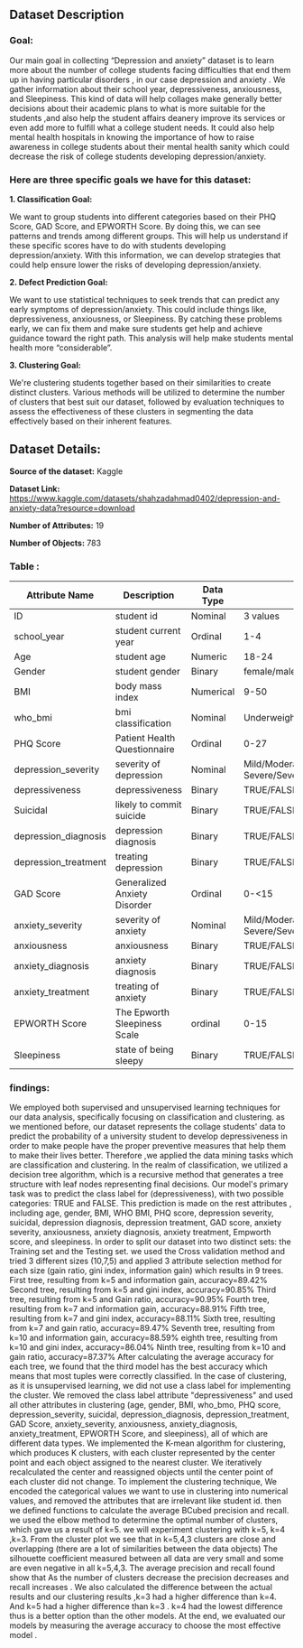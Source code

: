 ## Dataset Description

### Goal:

Our main goal in collecting “Depression and anxiety” dataset is to learn more about the number of college students facing difficulties that end them up in having particular disorders , in our case depression and anxiety . We gather information about their school year, depressiveness, anxiousness, and Sleepiness. This kind of data will help collages make generally better decisions about their academic plans to what is more suitable for the students ,and also  help the student affairs deanery improve its services or even add more to fulfill what a college student needs. It could also help mental health hospitals in knowing the importance of how to raise awareness in college students about their mental health sanity which could decrease the risk of college students developing depression/anxiety.


### Here are three specific goals we have for this dataset:

**1. Classification Goal:**

We want to group students into different categories based on their PHQ Score, GAD Score, and EPWORTH Score. By doing this, we can see patterns and trends among different groups. This will help us understand if these specific scores have to do with students developing depression/anxiety. With this information, we can develop strategies that could help ensure lower the risks of developing depression/anxiety.


**2. Defect Prediction Goal:**

We want to use statistical techniques to seek trends that can predict any early symptoms of depression/anxiety. This could include things like, depressiveness, anxiousness, or Sleepiness.  By catching these problems early, we can fix them and make sure students get help and achieve guidance toward the right path. This analysis will help  make students mental health more “considerable”.

**3. Clustering Goal:**

We're clustering students together based on their similarities to create distinct clusters. Various methods will be utilized to determine the number of clusters that best suit our dataset, followed by evaluation techniques to assess the effectiveness of these clusters in segmenting the data effectively based on their inherent features.


## Dataset Details:

**Source of the dataset:** Kaggle

**Dataset Link:** https://www.kaggle.com/datasets/shahzadahmad0402/depression-and-anxiety-data?resource=download

**Number of Attributes:** 19

**Number of Objects:** 783

### Table :

| **Attribute Name**  | **Description**             | **Data Type**       | **Possible Values**                               |
|---------------------|-----------------------------|---------------------|----------------------------------------------------|
|ID                   |student id                   |Nominal              |3 values                                            |
|school_year          |student current year         |Ordinal              |1-4                                                 |
|Age                  |student age                  |Numeric              |18-24                                               |
|Gender               |student gender               |Binary               |female/male                                         |
|BMI                  |body mass index              |Numerical            |9-50                                                |
|who_bmi              |bmi classification           |Nominal              |Underweight/Normal/Overweight/Obese                 |
|PHQ Score            |Patient Health Questionnaire |Ordinal              |0-27                                                |
|depression_severity  |severity of depression       |Nominal              |Mild/Moderate/Moderately Severe/Severe/None-Minimal |
|depressiveness       |depressiveness               |Binary               |TRUE/FALSE                                          |
|Suicidal             |likely to commit suicide     |Binary               |TRUE/FALSE                                          |  
|depression_diagnosis |depression diagnosis         |Binary               |TRUE/FALSE                                          |
|depression_treatment |treating depression          |Binary               |TRUE/FALSE                                          |
|GAD Score            |Generalized Anxiety Disorder |Ordinal              |0-<15                                               |
|anxiety_severity     |severity of anxiety          |Nominal              |Mild/Moderate/Moderately Severe/Severe/None-Minimal |
|anxiousness          |anxiousness                  |Binary               |TRUE/FALSE                                          |
|anxiety_diagnosis    |anxiety diagnosis            |Binary               |TRUE/FALSE                                          |
|anxiety_treatment    |treating of anxiety          |Binary               |TRUE/FALSE                                          |
|EPWORTH Score        |The Epworth Sleepiness Scale |ordinal              |0-15                                                |
|Sleepiness           |state of being sleepy        |Binary               |TRUE/FALSE                                          |


### findings: 

We employed both supervised and unsupervised learning techniques for our data analysis, specifically focusing on classification and clustering. as we mentioned before, our dataset represents the collage students' data to predict the probability of a university student to develop depressiveness in order to make people have the proper preventive measures that help them to make their lives better. Therefore ,we applied the data mining tasks which are classification and clustering. In the realm of classification, we utilized a decision tree algorithm, which is a recursive method that generates a tree structure with leaf nodes representing final decisions. Our model's primary task was to predict the class label for (depressiveness), with two possible categories: TRUE and FALSE. This prediction is made on the rest attributes , including age, gender, BMI, WHO BMI, PHQ score, depression severity, suicidal, depression diagnosis, depression treatment, GAD score, anxiety severity, anxiousness, anxiety diagnosis, anxiety treatment, Empworth score, and sleepiness. In order to split our dataset into two distinct sets: the Training set and the Testing set. we used the Cross validation method and tried 3 different sizes (10,7,5) and applied 3 attribute selection method for each size (gain ratio, gini index, information gain) which results in 9 trees. First tree, resulting from k=5 and information gain, accuracy=89.42% Second tree, resulting from k=5 and gini index, accuracy=90.85% Third tree, resulting from k=5 and Gain ratio, accuracy=90.95% Fourth tree, resulting from k=7 and information gain, accuracy=88.91% Fifth tree, resulting from k=7 and gini index, accuracy=88.11% Sixth tree, resulting from k=7 and gain ratio, accuracy=89.47% Seventh tree, resulting from k=10 and information gain, accuracy=88.59% eighth tree, resulting from k=10 and gini index, accuracy=86.04% Ninth tree, resulting from k=10 and gain ratio, accuracy=87.37% After calculating the average accuracy for each tree, we found that the third model has the best accuracy which means that most tuples were correctly classified. In the case of clustering, as it is unsupervised learning, we did not use a class label for implementing the cluster. We removed the class label attribute "depressiveness" and used all other attributes in clustering (age, gender, BMI, who_bmo, PHQ score, depression_severity, suicidal, depression_diagnosis, depression_treatment, GAD Score, anxiety_severity, anxiousness, anxiety_diagnosis, anxiety_treatment, EPWORTH Score, and sleepiness), all of which are different data types. We implemented the K-mean algorithm for clustering, which produces K clusters, with each cluster represented by the center point and each object assigned to the nearest cluster. We iteratively recalculated the center and reassigned objects until the center point of each cluster did not change. To implement the clustering technique, We encoded the categorical values we want to use in clustering into numerical values, and removed the attributes that are irrelevant like student id. then we defined functions to calculate the average BCubed precision and recall. we used the elbow method to determine the optimal number of clusters, which gave us a result of k=5. we will experiment clustering with k=5, k=4 ,k=3. From the cluster plot we see that in k=5,4,3 clusters are close and overlapping (there are a lot of similarities between the data objects) The silhouette coefficient measured between all data are very small and some are even negative in all k=5,4,3. The average precision and recall found show that As the number of clusters decrease the precision decreases and recall increases . We also calculated the difference between the actual results and our clustering results ,k=3 had a higher difference than k=4. And k=5 had a higher difference than k=3 . k=4 had the lowest difference thus is a better option than the other models. At the end, we evaluated our models by measuring the average accuracy to choose the most effective model .
